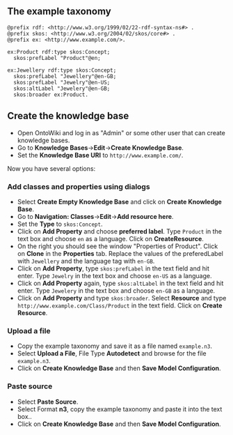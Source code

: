 ## <a id="taxonomy"></a>The example taxonomy

    @prefix rdf: <http://www.w3.org/1999/02/22-rdf-syntax-ns#> .
    @prefix skos: <http://www.w3.org/2004/02/skos/core#> .
    @prefix ex: <http://www.example.com/>.

    ex:Product rdf:type skos:Concept;
      skos:prefLabel "Product"@en;

    ex:Jewellery rdf:type skos:Concept;
      skos:prefLabel "Jewellery"@en-GB;
      skos:prefLabel "Jewelry"@en-US;
      skos:altLabel "Jewelery"@en-GB;
      skos:broader ex:Product.                                                  

## Create the knowledge base
- Open OntoWiki and log in as "Admin" or some other user that can create knowledge bases.
- Go to **Knowledge Bases**->**Edit**->**Create Knowledge Base**.
- Set the **Knowledge Base URI** to `http://www.example.com/`.

Now you have several options:
### <a id="dialog"></a>Add classes and properties using dialogs
- Select **Create Empty Knowledge Base** and click on **Create Knowledge Base**.
- Go to **Navigation: Classes**->**Edit**->**Add resource here**.
- Set the **Type** to `skos:Concept`.
- Click on **Add Property** and choose **preferred label**. Type `Product` in the text box and choose `en` as a language. Click on **CreateResource**.
- On the right you should see the window "Properties of Product". Click on **Clone** in the **Properties** tab. Replace the values of the preferedLabel with `Jewellery` and the language tag with `en-GB`.
- Click on **Add Property**, type `skos:prefLabel` in the text field and hit enter. Type `Jewelry` in the text box and choose `en-US` as a language.
- Click on **Add Property** again, type `skos:altLabel` in the text field and hit enter. Type `Jewelery` in the text box and choose `en-GB` as a language.
- Click on **Add Property** and type `skos:broader`. Select **Resource** and type `http://www.example.com/Class/Product` in the text field. Click on **Create Resource**.

### <a id="upload-file"></a>Upload a file
- Copy the example taxonomy and save it as a file named `example.n3`.
- Select **Upload a File**, File Type **Autodetect** and browse for the file `example.n3`.
- Click on **Create Knowledge Base** and then **Save Model Configuration**.

### Paste source
- Select **Paste Source**.
- Select Format **n3**, copy the example taxonomy and paste it into the text box..
- Click on **Create Knowledge Base** and then **Save Model Configuration**.